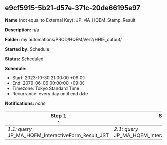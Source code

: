 ## e9cf5915-5b21-d57e-371c-20de66195e97

**Name** (not equal to External Key)**:** JP_MA_HQEM_Stamp_Result

**Description:** n/a

**Folder:** my automations/PROD/HQEM/Ver2/HHIE_output/

**Started by:** Schedule

**Status:** Scheduled

**Schedule:**

* Start: 2023-10-30 21:00:00 +09:00
* End: 2079-06-06 00:00:00 +09:00
* Timezone: Tokyo Standard Time
* Recurrance: every day until end date

**Notifications:** _none_


| Step 1<br>_<small>-</small>_ | Step 2<br>_<small>-</small>_ | Step 3<br>_<small>-</small>_ | Step 4<br>_<small>-</small>_ | Step 5<br>_<small>-</small>_ | Step 6<br>_<small>-</small>_ | Step 7<br>_<small>-</small>_ |
| --- | --- | --- | --- | --- | --- | --- |
| _1.1: query_<br>JP_MA_HQEM_InteractiveForm_Result_JST | _2.1: query_<br>JP_MA_HQEM_Interactive_Result_daily_delta | _3.1: query_<br>JP_MA_HQEM_Stamp_Result_daily_delta | _4.1: query_<br>JP_MA_HQEM_Stamp_Result_BK | _5.1: dataExtract_<br>JP_MA_HQEM_Stamp_Result | _6.1: dataExtract_<br>Convert_JP_MA_HQEM_Stamp_Result | _7.1: fileTransfer_<br>JP_MA_HQEM_Stamp_Result |
